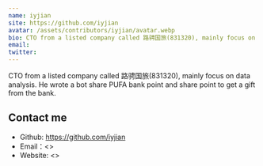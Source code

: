 ```yaml
---
name: iyjian
site: https://github.com/iyjian
avatar: /assets/contributors/iyjian/avatar.webp
bio: CTO from a listed company called 路骋国旅(831320), mainly focus on data analysis. He wrote a bot share PUFA bank point and share point to get a gift from the bank.
email:
twitter:
---
```


CTO from a listed company called 路骋国旅(831320), mainly focus on data analysis. He wrote a bot share PUFA bank point and share point to get a gift from the bank.

## Contact me

- Github: <https://github.com/iyjian>
- Email：<>
- Website: <>

